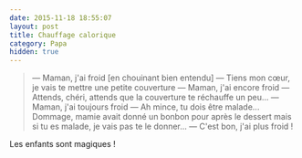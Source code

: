 ```yaml
---
date: 2015-11-18 18:55:07
layout: post
title: Chauffage calorique
category: Papa
hidden: true
---
```


> —  Maman, j'ai froid [en chouinant bien entendu]
> —  Tiens mon cœur, je vais te mettre une petite couverture
> —  Maman, j'ai encore froid
> —  Attends, chéri, attends que la couverture te réchauffe un peu...
> —  Maman, j'ai toujours froid
> —  Ah mince, tu dois être malade... Dommage, mamie avait donné un bonbon pour après le dessert mais si tu es malade, je vais pas te le donner...
> —  C'est bon, j'ai plus froid !

Les enfants sont magiques !
